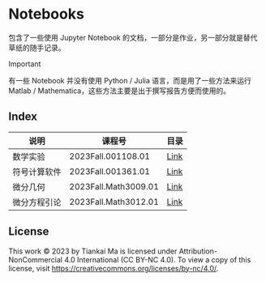 # Notebooks

包含了一些使用 Jupyter Notebook 的文档，一部分是作业，另一部分就是替代草纸的随手记录。

> [!IMPORTANT]
> 有一些 Notebook 并没有使用 Python / Julia 语言，而是用了一些方法来运行 Matlab / Mathematica，这些方法主要是出于撰写报告方便而使用的。

## Index

| 说明 | 课程号 | 目录 |
| --- | --- | --- |
| 数学实验 | 2023Fall.001108.01 | [Link](./2023Fall.001108.01/README.md) |
| 符号计算软件 | 2023Fall.001361.01 | [Link](./2023Fall.001361.01/README.md) |
| 微分几何 | 2023Fall.Math3009.01 | [Link](./2023Fall.Math3009.01/README.md) |
| 微分方程引论 | 2023Fall.Math3012.01 | [Link](./2023Fall.Math3012.01/README.md) |

## License

This work © 2023 by Tiankai Ma is licensed under Attribution-NonCommercial 4.0 International (CC BY-NC 4.0). To view a copy of this license, visit <https://creativecommons.org/licenses/by-nc/4.0/>.
